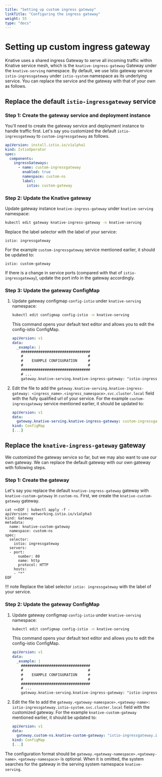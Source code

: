```yaml
---
title: "Setting up custom ingress gateway"
linkTitle: "Configuring the ingress gateway"
weight: 55
type: "docs"
---
```


# Setting up custom ingress gateway

Knative uses a shared ingress Gateway to serve all incoming traffic within
Knative service mesh, which is the `knative-ingress-gateway` Gateway under
the `knative-serving` namespace. By default, we use Istio gateway service
`istio-ingressgateway` under `istio-system` namespace as its underlying service.
You can replace the service and the gateway with that of your own as follows.

## Replace the default `istio-ingressgateway` service

### Step 1: Create the gateway service and deployment instance

You'll need to create the gateway service and deployment instance to handle
traffic first. Let's say you customized the default `istio-ingressgateway` to
`custom-ingressgateway` as follows.

```yaml
apiVersion: install.istio.io/v1alpha1
kind: IstioOperator
spec:
  components:
    ingressGateways:
      - name: custom-ingressgateway
        enabled: true
        namespace: custom-ns
        label:
          istio: custom-gateway
```

### Step 2: Update the Knative gateway

Update gateway instance `knative-ingress-gateway` under `knative-serving`
namespace:

```bash
kubectl edit gateway knative-ingress-gateway -n knative-serving
```

Replace the label selector with the label of your service:

```
istio: ingressgateway
```

For the example `custom-ingressgateway` service mentioned earlier, it should be updated to:

```
istio: custom-gateway
```

If there is a change in service ports (compared with that of
`istio-ingressgateway`), update the port info in the gateway accordingly.

### Step 3: Update the gateway ConfigMap

1. Update gateway configmap `config-istio` under `knative-serving`
namespace:

     ```bash
     kubectl edit configmap config-istio -n knative-serving
     ```

     This command opens your default text editor and allows you to edit the config-istio ConfigMap.

     ```yaml
     apiVersion: v1
     data:
       _example: |
         ################################
         #                              #
         #    EXAMPLE CONFIGURATION     #
         #                              #
         ################################
         # ...
         gateway.knative-serving.knative-ingress-gateway: "istio-ingressgateway.istio-system.svc.cluster.local"
     ```

1. Edit the file to add the `gateway.knative-serving.knative-ingress-gateway: <ingress_name>.<ingress_namespace>.svc.cluster.local` field with
the fully qualified url of your service.
For the example `custom-ingressgateway` service mentioned earlier, it should be updated to:

     ```yaml
     apiVersion: v1
     data:
       gateway.knative-serving.knative-ingress-gateway: custom-ingressgateway.custom-ns.svc.cluster.local
     kind: ConfigMap
     [...]
     ```

## Replace the `knative-ingress-gateway` gateway

We customized the gateway service so far, but we may also want to use our own gateway.
We can replace the default gateway with our own gateway with following steps.

### Step 1: Create the gateway

Let's say you replace the default `knative-ingress-gateway` gateway with
`knative-custom-gateway` in `custom-ns`.
First, we create the `knative-custom-gateway` gateway.

```
cat <<EOF | kubectl apply -f -
apiVersion: networking.istio.io/v1alpha3
kind: Gateway
metadata:
  name: knative-custom-gateway
  namespace: custom-ns
spec:
  selector:
    istio: ingressgateway
  servers:
  - port:
      number: 80
      name: http
      protocol: HTTP
    hosts:
    - "*"
EOF
```

!!! note
    Replace the label selector `istio: ingressgateway` with the label of your service.

### Step 2: Update the gateway ConfigMap

1. Update gateway configmap `config-istio` under `knative-serving`
namespace:

     ```bash
     kubectl edit configmap config-istio -n knative-serving
     ```

     This command opens your default text editor and allows you to edit the config-istio ConfigMap.

     ```yaml
     apiVersion: v1
     data:
       _example: |
         ################################
         #                              #
         #    EXAMPLE CONFIGURATION     #
         #                              #
         ################################
         # ...
         gateway.knative-serving.knative-ingress-gateway: "istio-ingressgateway.istio-system.svc.cluster.local"
     ```

1. Edit the file to add the `gateway.<gateway-namespace>.<gateway-name>: istio-ingressgateway.istio-system.svc.cluster.local` field with
the customized gateway.
For the example `knative-custom-gateway` mentioned earlier, it should be updated to:

     ```yaml
     apiVersion: v1
     data:
       gateway.custom-ns.knative-custom-gateway: "istio-ingressgateway.istio-system.svc.cluster.local"
     kind: ConfigMap
     [...]
     ```

The configuration format should be `gateway.<gateway-namespace>.<gateway-name>`.
`<gateway-namespace>` is optional. When it is omitted, the system searches for
the gateway in the serving system namespace `knative-serving`.
